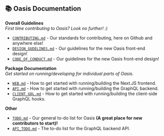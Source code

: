 ## 📚 Oasis Documentation

**Overall Guidelines**
<br>_First time contributing to Oasis? Look no further! :)_

- [`CONTRIBUTING.md`](guidelines/CONTRIBUTING.md) - Our standards for contributing, here on Github and anywhere else!
- [`DESIGN_GUDELINES.md`](guidelines/DESIGN_GUDELINES.md) - Our guidelines for the new Oasis front-end design!
- [`CODE_OF_CONDUCT.md`](guidelines/CODE_OF_CONDUCT.md) - Our guidelines for the new Oasis front-end design!

**Package Documentation**
<br>_Get started on running/developing for individual parts of Oasis._

- [`WEB.md`](packages/WEB.md) - How to get started with running/building the Next.JS frontend.
- [`API.md`](packages/API.md) - How to get started with running/building the GraphQL backend.
- [`CLIENT_GQL.md`](packages/CLIENT_GQL.md) - How to get started with running/building the client-side GraphQL hooks.

**Other**

- [`TODO.md`](todo-lists/TODO.md) - Our general to-do list for Oasis **(A great place for new contributors to start)!**
- [`API_TODO.md`](todo-lists/API_TODO.md) - The to-do list for the GraphQL backend API.
